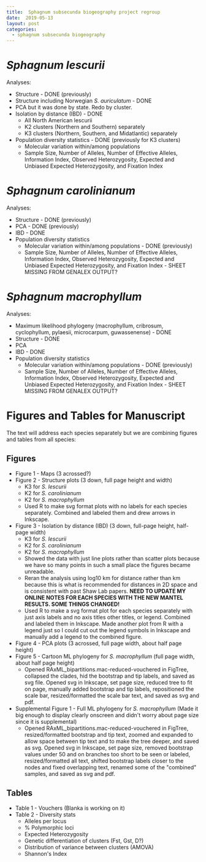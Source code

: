 ```yaml
---
title:  Sphagnum subsecunda biogeography project regroup
date:  2019-05-13
layout: post
categories:
  - sphagnum subsecunda biogeography
---
```


# _Sphagnum lescurii_

Analyses:
  * Structure - DONE (previously)
  * Structure including Norwegian _S. auriculatum_ - DONE
  * PCA but it was done by state. Redo by cluster.
  * Isolation by distance (IBD) - DONE
    - All North American lescurii
    - K2 clusters (Northern and Southern) separately
    - K3 clusters (Northern, Southern, and Midatlantic) separately
  * Population diversity statistics - DONE (previously for K3 clusters)
    - Molecular variation within/among populations
    - Sample Size, Number of Alleles, Number of Effective Alleles, Information Index, Observed Heterozygosity, Expected and Unbiased Expected Heterozygosity, and Fixation Index

# _Sphagnum carolinianum_

Analyses:
  * Structure - DONE (previously)
  * PCA - DONE (previously)
  * IBD - DONE
  * Population diversity statistics
    - Molecular variation within/among populations - DONE (previously)
    - Sample Size, Number of Alleles, Number of Effective Alleles, Information Index, Observed Heterozygosity, Expected and Unbiased Expected Heterozygosity, and Fixation Index - SHEET MISSING FROM GENALEX OUTPUT?

# _Sphagnum macrophyllum_

Analyses:
  * Maximum likelihood phylogeny (macrophyllum, cribrosum, cyclophyllum, pylaesii, microcarpum, guwassenense) - DONE
  * Structure - DONE
  * PCA
  * IBD - DONE
  * Population diversity statistics
    - Molecular variation within/among populations - DONE (previously)
    - Sample Size, Number of Alleles, Number of Effective Alleles, Information Index, Observed Heterozygosity, Expected and Unbiased Expected Heterozygosity, and Fixation Index - SHEET MISSING FROM GENALEX OUTPUT?

# Figures and Tables for Manuscript

The text will address each species separately but we are combining figures and tables from all species:

## Figures

  * Figure 1 - Maps (3 acrossed?)
  * Figure 2 - Structure plots (3 down, full page height and width)
    - K3 for _S. lescurii_
    - K2 for _S. carolinianum_
    - K2 for _S. macrophyllum_
    - Used R to make svg format plots with no labels for each species separately. Combined and labeled them and drew arrows in Inkscape.
  * Figure 3 - Isolation by distance (IBD) (3 down, full-page height, half-page width)
    - K3 for _S. lescurii_
    - K2 for _S. carolinianum_
    - K2 for _S. macrophyllum_
    - Showed the data with just line plots rather than scatter plots because we have so many points in such a small place the figures became unreadable.
    - Reran the analysis using log10 km for distance rather than km because this is what is recommended for distances in 2D space and is consistent with past Shaw Lab papers. **NEED TO UPDATE MY ONLINE NOTES FOR EACH SPECIES WITH THE NEW MANTEL RESULTS. SOME THINGS CHANGED!**
    - Used R to make a svg format plot for each species separately with just axis labels and no axis titles other titles, or legend. Combined and labeled them in Inkscape. Made another plot from R with a legend just so I could cut out the legend symbols in Inkscape and manually add a legend to the combined figure.
  * Figure 4 - PCA plots (3 acrossed, full page width, about half page height)
  * Figure 5 - Cartoon ML phylogeny for _S. macrophyllum_ (full page width, about half page height)
    - Opened RAxML_bipartitions.mac-reduced-vouchered in FigTree, collapsed the clades, hid the bootstrap and tip labels, and saved as svg file. Opened svg in Inkscape, set page size, reduced tree to fit on page, manually added bootstrap and tip labels, repositioned the scale bar, resized/formatted the scale bar text, and saved as svg and pdf.
  * Supplemental Figure 1 - Full ML phylogeny for _S. macrophyllum_ (Made it big enough to display clearly onscreen and didn't worry about page size since it is supplemental)
    - Opened RAxML_bipartitions.mac-reduced-vouchered in FigTree, resized/formatted bootstrap and tip text, zoomed and expanded to allow space between tip text and to make the tree deeper, and saved as svg. Opened svg in Inkscape, set page size, removed bootstrap values under 50 and on branches too short to be seen or labeled, resized/formatted all text, shifted bootstrap labels closer to the nodes and fixed overlapping text, renamed some of the "combined" samples, and saved as svg and pdf.


## Tables

  * Table 1 - Vouchers (Blanka is working on it)
  * Table 2 - Diversity stats
    - Alleles per locus
    - % Polymorphic loci
    - Expected Heterozygosity
    - Genetic differentiation of clusters (Fst, Gst, D?)
    - Distribution of variance between clusters (AMOVA)
    - Shannon's Index
